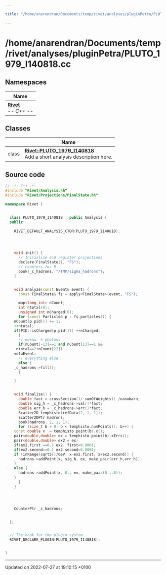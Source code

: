 ```yaml
---

title: "/home/anarendran/Documents/temp/rivet/analyses/pluginPetra/PLUTO_1979_I140818.cc"

---
```


# /home/anarendran/Documents/temp/rivet/analyses/pluginPetra/PLUTO_1979_I140818.cc



## Namespaces

| Name           |
| -------------- |
| **[Rivet](http://example.org/namespaces/namespacerivet/)** <br>-*- C++ -*-  |

## Classes

|                | Name           |
| -------------- | -------------- |
| class | **[Rivet::PLUTO_1979_I140818](http://example.org/classes/classrivet_1_1pluto__1979__i140818/)** <br>Add a short analysis description here.  |




## Source code

```cpp
// -*- C++ -*-
#include "Rivet/Analysis.hh"
#include "Rivet/Projections/FinalState.hh"

namespace Rivet {


  class PLUTO_1979_I140818 : public Analysis {
  public:

    RIVET_DEFAULT_ANALYSIS_CTOR(PLUTO_1979_I140818);




    void init() {
      // Initialise and register projections
      declare(FinalState(), "FS");
      // counters for R
      book(_c_hadrons, "/TMP/sigma_hadrons");
    }


    void analyze(const Event& event) {
      const FinalState& fs = apply<FinalState>(event, "FS");

      map<long,int> nCount;
      int ntotal(0);
      unsigned int nCharged(0);
      for (const Particle& p : fs.particles()) {
    nCount[p.pid()] += 1;
    ++ntotal;
    if(PID::isCharged(p.pid())) ++nCharged;
      }
      // mu+mu- + photons
      if(nCount[-13]==1 and nCount[13]==1 &&
     ntotal==2+nCount[22])
    vetoEvent;
      // everything else
      else {
    _c_hadrons->fill();
      }

    }


    void finalize() {
      double fact = crossSection()/ sumOfWeights() /nanobarn;
      double sig_h = _c_hadrons->val()*fact;
      double err_h = _c_hadrons->err()*fact;
      Scatter2D temphisto(refData(2, 1, 1));
      Scatter2DPtr hadrons;
      book(hadrons, 2, 1, 1);
      for (size_t b = 0; b < temphisto.numPoints(); b++) {
    const double x  = temphisto.point(b).x();
    pair<double,double> ex = temphisto.point(b).xErrs();
    pair<double,double> ex2 = ex;
    if(ex2.first ==0.) ex2. first=0.0001;
    if(ex2.second==0.) ex2.second=0.0001;
    if (inRange(sqrtS()/GeV, x-ex2.first, x+ex2.second)) {
      hadrons->addPoint(x, sig_h, ex, make_pair(err_h,err_h));
    }
    else {
      hadrons->addPoint(x, 0., ex, make_pair(0.,.0));
    }
      }
    }




    CounterPtr _c_hadrons;


  };


  // The hook for the plugin system
  RIVET_DECLARE_PLUGIN(PLUTO_1979_I140818);


}
```


-------------------------------

Updated on 2022-07-27 at 19:10:15 +0100
